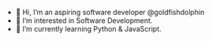 - 👋 Hi, I’m an aspiring software developer @goldfishdolphin
- 👀 I’m interested in Software Development.
- 🌱 I’m currently learning Python & JavaScript.
<!---
goldfishdolphin/goldfishdolphin is a ✨ special ✨ repository because its `README.md` (this file) appears on your GitHub profile.
You can click the Preview link to take a look at your changes.
--->
